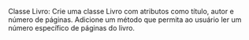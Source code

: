 Classe Livro:
Crie uma classe Livro com atributos como título, autor e número de páginas.
Adicione um método que permita ao usuário ler um número específico de páginas do livro.